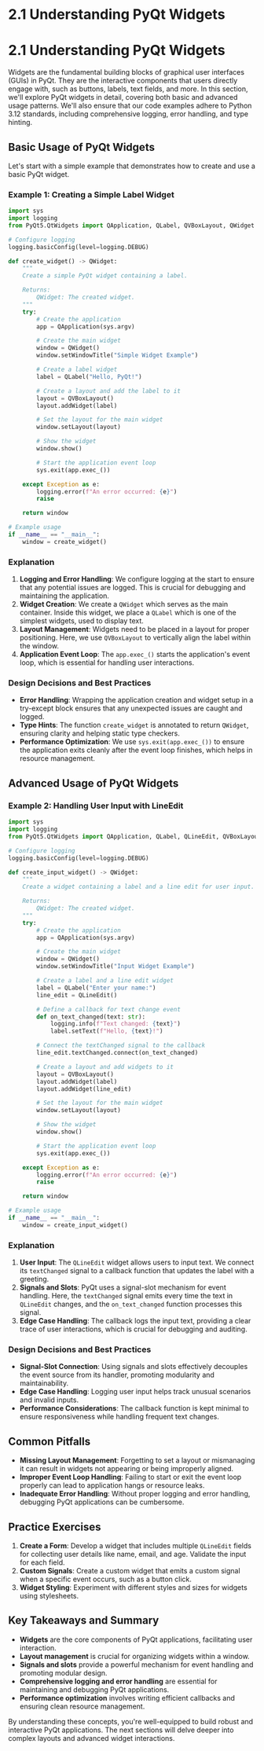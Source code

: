 # 2.1 Understanding PyQt Widgets

# 2.1 Understanding PyQt Widgets

Widgets are the fundamental building blocks of graphical user interfaces (GUIs) in PyQt. They are the interactive components that users directly engage with, such as buttons, labels, text fields, and more. In this section, we'll explore PyQt widgets in detail, covering both basic and advanced usage patterns. We'll also ensure that our code examples adhere to Python 3.12 standards, including comprehensive logging, error handling, and type hinting.

## Basic Usage of PyQt Widgets

Let's start with a simple example that demonstrates how to create and use a basic PyQt widget.

### Example 1: Creating a Simple Label Widget

```python
import sys
import logging
from PyQt5.QtWidgets import QApplication, QLabel, QVBoxLayout, QWidget

# Configure logging
logging.basicConfig(level=logging.DEBUG)

def create_widget() -> QWidget:
    """
    Create a simple PyQt widget containing a label.

    Returns:
        QWidget: The created widget.
    """
    try:
        # Create the application
        app = QApplication(sys.argv)

        # Create the main widget
        window = QWidget()
        window.setWindowTitle("Simple Widget Example")

        # Create a label widget
        label = QLabel("Hello, PyQt!")

        # Create a layout and add the label to it
        layout = QVBoxLayout()
        layout.addWidget(label)

        # Set the layout for the main widget
        window.setLayout(layout)

        # Show the widget
        window.show()

        # Start the application event loop
        sys.exit(app.exec_())

    except Exception as e:
        logging.error(f"An error occurred: {e}")
        raise

    return window

# Example usage
if __name__ == "__main__":
    window = create_widget()
```

### Explanation

1. **Logging and Error Handling**: We configure logging at the start to ensure that any potential issues are logged. This is crucial for debugging and maintaining the application.
2. **Widget Creation**: We create a `QWidget` which serves as the main container. Inside this widget, we place a `QLabel` which is one of the simplest widgets, used to display text.
3. **Layout Management**: Widgets need to be placed in a layout for proper positioning. Here, we use `QVBoxLayout` to vertically align the label within the window.
4. **Application Event Loop**: The `app.exec_()` starts the application's event loop, which is essential for handling user interactions.

### Design Decisions and Best Practices

- **Error Handling**: Wrapping the application creation and widget setup in a try-except block ensures that any unexpected issues are caught and logged.
- **Type Hints**: The function `create_widget` is annotated to return `QWidget`, ensuring clarity and helping static type checkers.
- **Performance Optimization**: We use `sys.exit(app.exec_())` to ensure the application exits cleanly after the event loop finishes, which helps in resource management.

## Advanced Usage of PyQt Widgets

### Example 2: Handling User Input with LineEdit

```python
import sys
import logging
from PyQt5.QtWidgets import QApplication, QLabel, QLineEdit, QVBoxLayout, QWidget

# Configure logging
logging.basicConfig(level=logging.DEBUG)

def create_input_widget() -> QWidget:
    """
    Create a widget containing a label and a line edit for user input.

    Returns:
        QWidget: The created widget.
    """
    try:
        # Create the application
        app = QApplication(sys.argv)

        # Create the main widget
        window = QWidget()
        window.setWindowTitle("Input Widget Example")

        # Create a label and a line edit widget
        label = QLabel("Enter your name:")
        line_edit = QLineEdit()

        # Define a callback for text change event
        def on_text_changed(text: str):
            logging.info(f"Text changed: {text}")
            label.setText(f"Hello, {text}!")

        # Connect the textChanged signal to the callback
        line_edit.textChanged.connect(on_text_changed)

        # Create a layout and add widgets to it
        layout = QVBoxLayout()
        layout.addWidget(label)
        layout.addWidget(line_edit)

        # Set the layout for the main widget
        window.setLayout(layout)

        # Show the widget
        window.show()

        # Start the application event loop
        sys.exit(app.exec_())

    except Exception as e:
        logging.error(f"An error occurred: {e}")
        raise

    return window

# Example usage
if __name__ == "__main__":
    window = create_input_widget()
```

### Explanation

1. **User Input**: The `QLineEdit` widget allows users to input text. We connect its `textChanged` signal to a callback function that updates the label with a greeting.
2. **Signals and Slots**: PyQt uses a signal-slot mechanism for event handling. Here, the `textChanged` signal emits every time the text in `QLineEdit` changes, and the `on_text_changed` function processes this signal.
3. **Edge Case Handling**: The callback logs the input text, providing a clear trace of user interactions, which is crucial for debugging and auditing.

### Design Decisions and Best Practices

- **Signal-Slot Connection**: Using signals and slots effectively decouples the event source from its handler, promoting modularity and maintainability.
- **Edge Case Handling**: Logging user input helps track unusual scenarios and invalid inputs.
- **Performance Considerations**: The callback function is kept minimal to ensure responsiveness while handling frequent text changes.

## Common Pitfalls

- **Missing Layout Management**: Forgetting to set a layout or mismanaging it can result in widgets not appearing or being improperly aligned.
- **Improper Event Loop Handling**: Failing to start or exit the event loop properly can lead to application hangs or resource leaks.
- **Inadequate Error Handling**: Without proper logging and error handling, debugging PyQt applications can be cumbersome.

## Practice Exercises

1. **Create a Form**: Develop a widget that includes multiple `QLineEdit` fields for collecting user details like name, email, and age. Validate the input for each field.
2. **Custom Signals**: Create a custom widget that emits a custom signal when a specific event occurs, such as a button click.
3. **Widget Styling**: Experiment with different styles and sizes for widgets using stylesheets.

## Key Takeaways and Summary

- **Widgets** are the core components of PyQt applications, facilitating user interaction.
- **Layout management** is crucial for organizing widgets within a window.
- **Signals and slots** provide a powerful mechanism for event handling and promoting modular design.
- **Comprehensive logging and error handling** are essential for maintaining and debugging PyQt applications.
- **Performance optimization** involves writing efficient callbacks and ensuring clean resource management.

By understanding these concepts, you're well-equipped to build robust and interactive PyQt applications. The next sections will delve deeper into complex layouts and advanced widget interactions.
